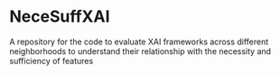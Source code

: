 # NeceSuffXAI
A repository for the code to evaluate XAI frameworks across different neighborhoods to understand their relationship with the necessity and sufficiency of features

